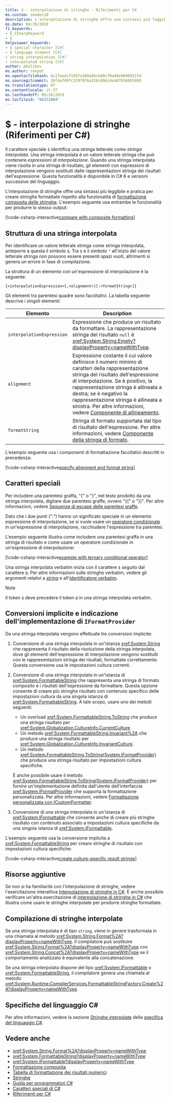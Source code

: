 ```yaml
---
title: $ - interpolazione di stringhe - Riferimenti per C#
ms.custom: seodec18
description: L'interpolazione di stringhe offro una sintassi più leggibile e pratica per la formattazione dell'output di tipo stringa rispetto alla formattazione composita tradizionale.
ms.date: 04/29/2019
f1_keywords:
- $_CSharpKeyword
- $
helpviewer_keywords:
- $ special character [C#]
- $ language element [C#]
- string interpolation [C#]
- interpolated string [C#]
author: pkulikov
ms.author: ronpet
ms.openlocfilehash: bc27eedcf1957a109a9bcb80cf9a49e9606921fd
ms.sourcegitcommit: 26f4a7697c32978f6a328c89dc4ea87034065989
ms.translationtype: HT
ms.contentlocale: it-IT
ms.lasthandoff: 05/28/2019
ms.locfileid: "66251004"
---
```

# <a name="---string-interpolation-c-reference"></a>$ - interpolazione di stringhe (Riferimenti per C#)

Il carattere speciale `$` identifica una stringa letterale come *stringa interpolata*. Una stringa interpolata è un valore letterale stringa che può contenere *espressioni di interpolazione*. Quando una stringa interpolata viene risolta in una stringa di risultato, gli elementi con espressioni di interpolazione vengono sostituiti dalle rappresentazioni stringa dei risultati dell'espressione. Questa funzionalità è disponibile in C# 6 e versioni successive del linguaggio.

L'interpolazione di stringhe offre una sintassi più leggibile e pratica per creare stringhe formattate rispetto alla funzionalità di [formattazione composita delle stringhe](../../../standard/base-types/composite-formatting.md). L'esempio seguente usa entrambe le funzionalità per produrre lo stesso output:

[!code-csharp-interactive[compare with composite formatting](~/samples/snippets/csharp/language-reference/tokens/string-interpolation.cs#1)]

## <a name="structure-of-an-interpolated-string"></a>Struttura di una stringa interpolata

Per identificare un valore letterale stringa come stringa interpolata, anteporre a questa il simbolo `$`. Tra `$` e il simbolo `"` all'inizio del valore letterale stringa non possono essere presenti spazi vuoti, altrimenti si genera un errore in fase di compilazione.

La struttura di un elemento con un'espressione di interpolazione è la seguente:

```
{<interpolationExpression>[,<alignment>][:<formatString>]}
```

Gli elementi tra parentesi quadre sono facoltativi. La tabella seguente descrive i singoli elementi:

|Elemento|Description|
|-------------|-----------------|
|`interpolationExpression`|Espressione che produce un risultato da formattare. La rappresentazione stringa del risultato `null` è <xref:System.String.Empty?displayProperty=nameWithType>.|
|`alignment`|Espressione costante il cui valore definisce il numero minimo di caratteri della rappresentazione stringa del risultato dell'espressione di interpolazione. Se è positivo, la rappresentazione stringa è allineata a destra; se è negativo la rappresentazione stringa è allineata a sinistra. Per altre informazioni, vedere [Componente di allineamento](../../../standard/base-types/composite-formatting.md#alignment-component).|
|`formatString`|Stringa di formato supportata dal tipo di risultato dell'espressione. Per altre informazioni, vedere [Componente della stringa di formato](../../../standard/base-types/composite-formatting.md#format-string-component).|

L'esempio seguente usa i componenti di formattazione facoltativi descritti in precedenza:

[!code-csharp-interactive[specify alignment and format string](~/samples/snippets/csharp/language-reference/tokens/string-interpolation.cs#2)]

## <a name="special-characters"></a>Caratteri speciali

Per includere una parentesi graffa, "{" o "}", nel testo prodotto da una stringa interpolata, digitare due parentesi graffe, ovvero "{{" o "}}". Per altre informazioni, vedere [Sequenze di escape delle parentesi graffe](../../../standard/base-types/composite-formatting.md#escaping-braces).

Dato che i due punti (":") hanno un significato speciale in un elemento espressione di interpolazione, se si vuole usare un [operatore condizionale](../operators/conditional-operator.md) in un'espressione di interpolazione, racchiudere l'espressione tra parentesi.

L'esempio seguente illustra come includere una parentesi graffa in una stringa di risultato e come usare un operatore condizionale in un'espressione di interpolazione:

[!code-csharp-interactive[example with ternary conditional operator](~/samples/snippets/csharp/language-reference/tokens/string-interpolation.cs#3)]

Una stringa interpolata verbatim inizia con il carattere `$` seguito dal carattere `@`. Per altre informazioni sulle stringhe verbatim, vedere gli argomenti relativi a [string](../keywords/string.md) e all'[identificatore verbatim](verbatim.md).

> [!NOTE]
> Il token `$` deve precedere il token `@` in una stringa interpolata verbatim.

## <a name="implicit-conversions-and-specifying-iformatprovider-implementation"></a>Conversioni implicite e indicazione dell'implementazione di `IFormatProvider`

Da una stringa interpolata vengono effettuate tre conversioni implicite:

1. Conversione di una stringa interpolata in un'istanza <xref:System.String> che rappresenta il risultato della risoluzione della stringa interpolata, dove gli elementi dell'espressione di interpolazione vengono sostituiti con le rappresentazioni stringa dei risultati, formattate correttamente. Questa conversione usa le impostazioni cultura correnti.

1. Conversione di una stringa interpolata in un'istanza di <xref:System.FormattableString> che rappresenta una stringa di formato composito e i risultati dell'espressione da formattare. Questa opzione consente di creare più stringhe risultato con contenuto specifico delle impostazioni cultura da una singola istanza di <xref:System.FormattableString>. A tale scopo, usare uno dei metodi seguenti:

      - Un overload <xref:System.FormattableString.ToString> che produce una stringa risultato per <xref:System.Globalization.CultureInfo.CurrentCulture>.
      - Un metodo <xref:System.FormattableString.Invariant%2A> che produce una stringa risultato per <xref:System.Globalization.CultureInfo.InvariantCulture>.
      - Un metodo <xref:System.FormattableString.ToString(System.IFormatProvider)> che produce una stringa risultato per impostazioni cultura specifiche.

    È anche possibile usare il metodo <xref:System.FormattableString.ToString(System.IFormatProvider)> per fornire un'implementazione definita dall'utente dell'interfaccia <xref:System.IFormatProvider> che supporta la formattazione personalizzata. Per altre informazioni, vedere [Formattazione personalizzata con ICustomFormatter](../../../standard/base-types/formatting-types.md#custom-formatting-with-icustomformatter).

1. Conversione di una stringa interpolata in un'istanza di <xref:System.IFormattable> che consente anche di creare più stringhe risultato con contenuto associato a impostazioni cultura specifiche da una singola istanza di <xref:System.IFormattable>.

L'esempio seguente usa la conversione implicita a <xref:System.FormattableString> per creare stringhe di risultato con impostazioni cultura specifiche:

[!code-csharp-interactive[create culture-specific result strings](~/samples/snippets/csharp/language-reference/tokens/string-interpolation.cs#4)]

## <a name="additional-resources"></a>Risorse aggiuntive

Se non si ha familiarità con l'interpolazione di stringhe, vedere l'esercitazione interattiva [Interpolazione di stringhe in C#](../../tutorials/exploration/interpolated-strings.yml). È anche possibile verificare un'altra esercitazione di [interpolazione di stringhe in C#](../../tutorials/string-interpolation.md) che illustra come usare le stringhe interpolate per produrre stringhe formattate.

## <a name="compilation-of-interpolated-strings"></a>Compilazione di stringhe interpolate

Se una stringa interpolata è di tipo `string`, viene in genere trasformata in una chiamata al metodo <xref:System.String.Format%2A?displayProperty=nameWithType>. Il compilatore può sostituire <xref:System.String.Format%2A?displayProperty=nameWithType> con <xref:System.String.Concat%2A?displayProperty=nameWithType> se il comportamento analizzato è equivalente alla concatenazione.

Se una stringa interpolata dispone del tipo <xref:System.IFormattable> o <xref:System.FormattableString>, il compilatore genera una chiamata al metodo <xref:System.Runtime.CompilerServices.FormattableStringFactory.Create%2A?displayProperty=nameWithType>.

## <a name="c-language-specification"></a>Specifiche del linguaggio C#

Per altre informazioni, vedere la sezione [Stringhe interpolate](~/_csharplang/spec/expressions.md#interpolated-strings) della [specifica del linguaggio C#](~/_csharplang/spec/introduction.md).

## <a name="see-also"></a>Vedere anche

- <xref:System.String.Format%2A?displayProperty=nameWithType>
- <xref:System.FormattableString?displayProperty=nameWithType>
- <xref:System.IFormattable?displayProperty=nameWithType>
- [Formattazione composita](../../../standard/base-types/composite-formatting.md)
- [Tabella di formattazione dei risultati numerici](../keywords/formatting-numeric-results-table.md)
- [Stringhe](../../programming-guide/strings/index.md)
- [Guida per programmatori C#](../../programming-guide/index.md)
- [Caratteri speciali di C#](index.md)
- [Riferimenti per C#](../index.md)
